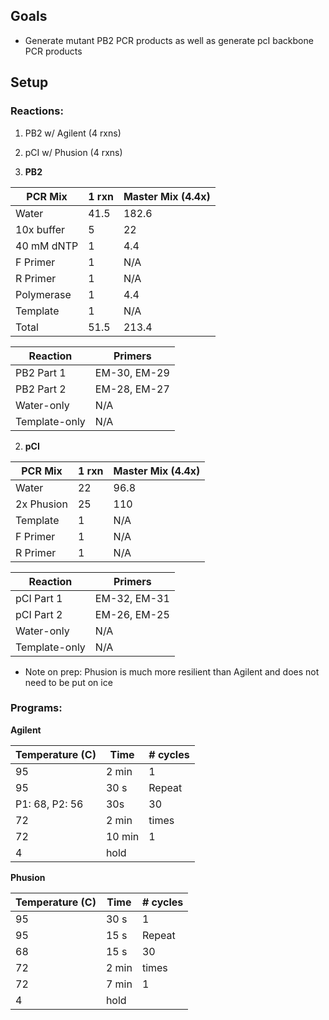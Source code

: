 ## Goals

- Generate mutant PB2 PCR products as well as generate pcI backbone PCR products
	
## Setup

### Reactions:

1. PB2 w/ Agilent (4 rxns)
2. pCI w/ Phusion (4 rxns)

1. **PB2**

| PCR Mix    | 1 rxn | Master Mix (4.4x) |
|------------|-------|-------------------|
| Water      | 41.5  | 182.6             |
| 10x buffer | 5     | 22                |
| 40 mM dNTP | 1     | 4.4               |
| F Primer   | 1     | N/A               |
| R Primer   | 1     | N/A               |
| Polymerase | 1     | 4.4               |
| Template   | 1     | N/A               |
| Total      | 51.5  | 213.4             |

| Reaction      | Primers      |
|---------------|--------------|
| PB2 Part 1    | EM-30, EM-29 |
| PB2 Part 2    | EM-28, EM-27 |
| Water-only    | N/A          |
| Template-only | N/A          |

2. **pCI**

| PCR Mix    | 1 rxn | Master Mix (4.4x) |
|------------|-------|-------------------|
| Water      | 22    | 96.8              |
| 2x Phusion | 25    | 110               |
| Template   | 1     | N/A               |
| F Primer   | 1     | N/A               |
| R Primer   | 1     | N/A               |

| Reaction      | Primers      |
|---------------|--------------|
| pCI Part 1    | EM-32, EM-31 |
| pCI Part 2    | EM-26, EM-25 |
| Water-only    | N/A          |
| Template-only | N/A          |

- Note on prep: Phusion is much more resilient than Agilent and does not need to be put on ice

### Programs:

**Agilent**

| Temperature (C)      | Time           | # cycles |
|----------------------|----------------|----------|
| 95                   | 2 min          | 1        |
| 95  | 30 s | Repeat       |
| P1: 68, P2: 56| 30s | 30       |
| 72 | 2 min | times       |
| 72                   | 10 min         | 1        |
| 4                    | hold           |          |

**Phusion**

| Temperature (C) | Time            | # cycles |
|-----------------|-----------------|----------|
| 95              | 30 s            | 1        |
| 95         | 15 s  | Repeat       |
| 68        | 15 s | 30       |
| 72        | 2 min | times       |
| 72              | 7 min           | 1        |
| 4               | hold            |          |